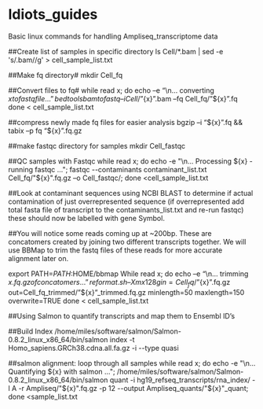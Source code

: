 # Idiots_guides
Basic linux commands for handling Ampliseq_transcriptome data

##Create list of samples in specific directory
ls Cell/*.bam | sed -e 's/.bam//g' > cell_sample_list.txt 

##Make fq directory# 
mkdir Cell_fq


##Convert files to fq#
while read x; do
echo –e “\n… converting ${x} to fastq file …”
bedtools bamtofastq –i Cell/”${x}”.bam –fq Cell_fq/”${x}”.fq
done < cell_sample_list.txt


##compress newly made fq files for easier analysis
bgzip –i “${x}”.fq && tabix –p fq “${x}”.fq.gz

##make fastqc directory for samples
mkdir Cell_fastqc

##QC samples with Fastqc
while read x; do
  echo -e "\n... Processing ${x} - running fastqc ...";
  fastqc --contaminants contaminant_list.txt Cell_fq/"${x}".fq.gz –o Cell_fastqc/;
done <cell_sample_list.txt


##Look at contaminant sequences using NCBI BLAST to determine if actual contamination of just overrepresented sequence 
(if overrepresented add total fasta file of transcript to the contaminants_list.txt and re-run fastqc) these should now 
be labelled with gene Symbol. 

##You will notice some reads coming up at ~200bp. These are concatomers created by joining two different transcripts together. 
We will use BBMap to trim the fastq files of these reads for more accurate alignment later on.

export PATH=$PATH:$HOME/bbmap
While read x; do
echo –e “\n… trimming ${x}.fq.gz of concatomers …”
reformat.sh –Xmx128g in=Cell_fq/”${x}”.fq.gz out=Cell_fq_trimmed/”${x}”_trimmed.fq.gz minlength=50 maxlength=150 overwrite=TRUE
done < cell_sample_list.txt


##Using Salmon to quantify transcripts and map them to Ensembl ID’s

##Build Index 
/home/miles/software/salmon/Salmon-0.8.2_linux_x86_64/bin/salmon index -t Homo_sapiens.GRCh38.cdna.all.fa.gz -i --type quasi

##salmon alignment: loop through all samples
while read x; do 
echo -e "\n... Quantifying ${x} with salmon ..."; 
/home/miles/software/salmon/Salmon-0.8.2_linux_x86_64/bin/salmon quant -i hg19_refseq_transcripts/rna_index/ -l A -r Ampliseq/"${x}".fq.gz -p 12 --output Ampliseq_quants/"${x}"_quant;
done <sample_list.txt


